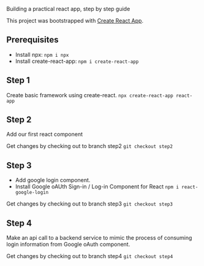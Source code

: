 Building a practical react app, step by step guide

This project was bootstrapped with [Create React App](https://github.com/facebook/create-react-app).

## Prerequisites

- Install npx: `npm i npx`
- Install create-react-app: `npm i create-react-app`

## Step 1

Create basic framework using create-react.
`npx create-react-app react-app`

## Step 2

Add our first react component

Get changes by checking out to branch step2
`git checkout step2`

## Step 3

- Add google login component.
- Install Google oAUth Sign-in / Log-in Component for React
`npm i react-google-login`

Get changes by checking out to branch step3
`git checkout step3`

## Step 4

Make an api call to a backend service to mimic the process of 
consuming login information from Google oAuth component.

Get changes by checking out to branch step4
`git checkout step4`